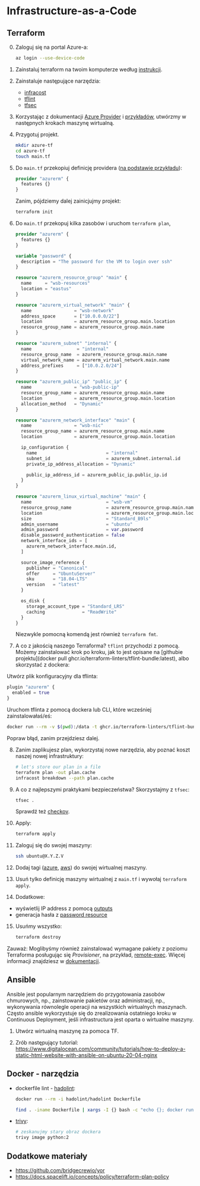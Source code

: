 # Infrastructure-as-a-Code

## Terraform

0. Zaloguj się na portal Azure-a:

   ```bash
   az login --use-device-code
   ```

1. Zainstaluj terraform na twoim komputerze według [instrukcji](https://learn.hashicorp.com/tutorials/terraform/install-cli).

2. Zainstaluje następujące narzędzia:

   - [infracost](https://www.infracost.io/docs/)
   - [tflint](https://github.com/terraform-linters/tflint)
   - [tfsec](https://github.com/aquasecurity/tfsec)

3. Korzystając z dokumentacji [Azure Provider](https://registry.terraform.io/providers/hashicorp/azurerm/latest/docs
) i [przykładów](https://github.com/hashicorp/terraform-provider-azurerm/tree/main/examples/virtual-machines), utwórzmy w następnych krokach maszynę wirtualną.

4. Przygotuj projekt.

   ```bash
   mkdir azure-tf
   cd azure-tf
   touch main.tf
   ```

5. Do `main.tf` przekopiuj definicję providera ([na podstawie przykładu](https://github.com/hashicorp/terraform-provider-azurerm/tree/main/examples/virtual-machines/linux/basic-password)):

   ```terraform
   provider "azurerm" {
     features {}
   }
   ```

   Zanim, pójdziemy dalej zainicjujmy projekt:

   ```bash
   terraform init
   ```

6. Do `main.tf` przekopuj kilka zasobów i uruchom `terraform plan`,

   ```terraform
   provider "azurerm" {
     features {}
   }

   variable "password" {
     description = "The password for the VM to login over ssh"
   }

   resource "azurerm_resource_group" "main" {
     name     = "wsb-resources"
     location = "eastus"
   }

   resource "azurerm_virtual_network" "main" {
     name                = "wsb-network"
     address_space       = ["10.0.0.0/22"]
     location            = azurerm_resource_group.main.location
     resource_group_name = azurerm_resource_group.main.name
   }

   resource "azurerm_subnet" "internal" {
     name                 = "internal"
     resource_group_name  = azurerm_resource_group.main.name
     virtual_network_name = azurerm_virtual_network.main.name
     address_prefixes     = ["10.0.2.0/24"]
   }

   resource "azurerm_public_ip" "public_ip" {
     name                = "wsb-public-ip"
     resource_group_name = azurerm_resource_group.main.name
     location            = azurerm_resource_group.main.location
     allocation_method   = "Dynamic"
   }

   resource "azurerm_network_interface" "main" {
     name                = "wsb-nic"
     resource_group_name = azurerm_resource_group.main.name
     location            = azurerm_resource_group.main.location

     ip_configuration {
       name                          = "internal"
       subnet_id                     = azurerm_subnet.internal.id
       private_ip_address_allocation = "Dynamic"

       public_ip_address_id = azurerm_public_ip.public_ip.id
     }
   }

   resource "azurerm_linux_virtual_machine" "main" {
     name                            = "wsb-vm"
     resource_group_name             = azurerm_resource_group.main.name
     location                        = azurerm_resource_group.main.location
     size                            = "Standard_B9ls"
     admin_username                  = "ubuntu"
     admin_password                  = var.password
     disable_password_authentication = false
     network_interface_ids = [
       azurerm_network_interface.main.id,
     ]

     source_image_reference {
       publisher = "Canonical"
       offer     = "UbuntuServer"
       sku       = "18.04-LTS"
       version   = "latest"
     }

     os_disk {
       storage_account_type = "Standard_LRS"
       caching              = "ReadWrite"
     }
   }
   ```

   Niezwykle pomocną komendą jest również `terraform fmt`.


7. A co z jakością naszego Terraforma? `tflint` przychodzi z pomocą. Możemy zainstalować krok po kroku, jak to jest opisane na [githubie projektu](docker pull ghcr.io/terraform-linters/tflint-bundle:latest), albo skorzystać z dockera:

   
  Utwórz plik konfiguracyjny dla tflinta:

   ```terraform
   plugin "azurerm" {
     enabled = true
   }
   ```

   Uruchom tflinta z pomocą dockera lub CLI, które wcześniej zainstalowałaś/eś:

   ```bash
   docker run --rm -v $(pwd):/data -t ghcr.io/terraform-linters/tflint-bundle
   ```

   Popraw błąd, zanim przejdziesz dalej.

8. Zanim zaplikujesz plan, wykorzystaj nowe narzędzia, aby poznać koszt naszej nowej infrastruktury:

   ```bash
   # let's store our plan in a file
   terraform plan -out plan.cache
   infracost breakdown --path plan.cache
    ```

9. A co z najlepszymi praktykami bezpieczeństwa? Skorzystajmy z `tfsec`: 

   ```bash
   tfsec .
   ```

   Sprawdź też [checkov](https://github.com/bridgecrewio/checkov/).

10. Apply:

    ```bash
    terraform apply
    ```

11. Zaloguj się do swojej maszyny:

    ```bash
    ssh ubuntu@X.Y.Z.V
    ```

12. Dodaj tagi ([azure](https://docs.microsoft.com/en-us/azure/azure-resource-manager/management/tag-resources?tabs=json), [aws](https://docs.aws.amazon.com/general/latest/gr/aws_tagging.html)) do swojej wirtualnej maszyny.

13. Usuń tylko definicję maszyny wirtualnej z `main.tf` i wywołaj `terraform apply`.

14. Dodatkowe:

   - wyświetlij IP address z pomocą [outputs](https://www.terraform.io/docs/language/values/outputs.html)
   - generacja hasła z [password resource](https://registry.terraform.io/providers/hashicorp/random/latest/docs/resources/password)

15. Usuńmy wszystko:

    ```bash
    terraform destroy
    ```

Zauważ: Moglibyśmy również zainstalować wymagane pakiety z poziomu Terraforma posługując się *Provisioner*, na przykład, [remote-exec](https://www.terraform.io/docs/language/resources/provisioners/remote-exec.html). Więcej informacji znajdziesz w [dokumentacji](https://www.terraform.io/docs/language/resources/provisioners/syntax.html).

## Ansible

Ansible jest popularnym narzędziem do przygotowania zasobów chmurowych, np., zainstowanie pakietów oraz administracji, np., wykonywania równolegle operacji na wszystkich wirtualnych maszynach. Często ansible wykorzystuje się do zrealizowania ostatniego kroku w Continuous Deployment, jeśli infrastructura jest oparta o wirtualne maszyny.

1. Utwórz wirtualną maszynę za pomoca TF.

2. Zrób następujący tutorial: https://www.digitalocean.com/community/tutorials/how-to-deploy-a-static-html-website-with-ansible-on-ubuntu-20-04-nginx

## Docker - narzędzia

- dockerfile lint - [hadolint](https://github.com/hadolint/hadolint):

  ```bash
  docker run --rm -i hadolint/hadolint Dockerfile

  find . -iname Dockerfile | xargs -I {} bash -c "echo {}; docker run --rm -i hadolint/hadolint < {}"
  ```

- [trivy](https://github.com/aquasecurity/trivy):

  ```bash
  # zeskanujmy stary obraz dockera
  trivy image python:2
  ```

## Dodatkowe materiały

- https://github.com/bridgecrewio/yor
- https://docs.spacelift.io/concepts/policy/terraform-plan-policy
